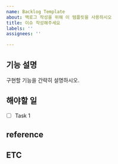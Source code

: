```yaml
---
name: Backlog Template
about: 백로그 작성을 위해 이 템플릿을 사용하시오
title: 이슈 작성해주세요
labels: ''
assignees: ''

---
```


## 기능 설명

구현할 기능을 간략히 설명하시오.

## 해야할 일 

-[ ] Task 1

## reference

## ETC
